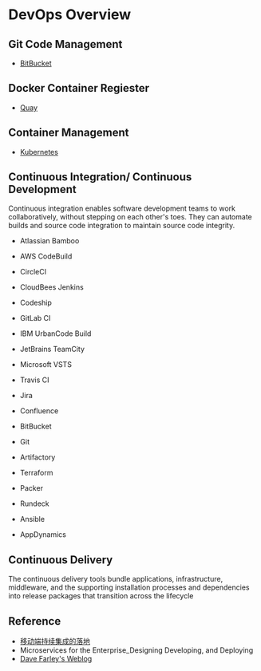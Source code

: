 # DevOps Overview

## Git Code Management

* [BitBucket](https://bitbucket.org/)

## Docker Container Regiester
 
* [Quay](https://www.openshift.com/products/quay)
  
## Container Management

* [Kubernetes](https://kubernetes.io/)
  
## Continuous Integration/ Continuous Development

Continuous integration enables software development teams to work collaboratively, without stepping on each other's toes. They can automate builds and source code integration to maintain source code integrity.

* Atlassian Bamboo
* AWS CodeBuild
* CircleCI
* CloudBees Jenkins
* Codeship
* GitLab CI
* IBM UrbanCode Build
* JetBrains TeamCity
* Microsoft VSTS
* Travis CI

* Jira
* Confluence
* BitBucket
* Git
* Artifactory
* Terraform
* Packer
* Rundeck
* Ansible
* AppDynamics

## Continuous Delivery

The continuous delivery tools bundle applications, infrastructure, middleware, and the supporting installation processes and dependencies into release packages that transition across the lifecycle
  
##  Reference

* [移动端持续集成的落地](https://mp.weixin.qq.com/s/1nlK6Nt3ewS7f4PkVU6IBA )
* Microservices for the Enterprise_Designing Developing, and Deploying
* [Dave Farley's Weblog](http://www.davefarley.net)